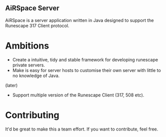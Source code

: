 AiRSpace Server
---

AiRSpace is a server application written in Java designed to support the Runescape 317 Client protocol.

# Ambitions

- Create a intuitive, tidy and stable framework for developing runescape private servers.
- Make is easy for server hosts to customise their own server with little to no knowledge of Java.

(later)

- Support multiple version of the Runescape Client (317, 508 etc).

# Contributing

It'd be great to make this a team effort. If you want to contribute, feel free.
